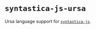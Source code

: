 # `syntastica-js-ursa`

Ursa language support for [`syntastica-js`](https://www.npmjs.com/package/@syntastica/core).
